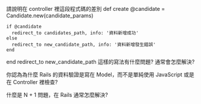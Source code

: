 請說明在 controller 裡這段程式碼的差別
  def create
    @candidate = Candidate.new(candidate_params)

    if @candidate
      redirect_to candidates_path, info: '資料新增成功'
    else
      redirect_to new_candidate_path, info: '資料新增發生錯誤'
    end
  end
  redirect_to new_candidate_path 這樣的寫法有什麼問題? 通常會怎麼解決?

你認為為什麼 Rails 的資料驗證是寫在 Model，而不是單純使用 JavaScript 或是在 Controller 裡檢查?

什麼是 N + 1 問題，在 Rails 通常怎麼解決?
